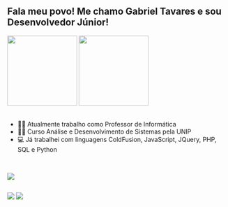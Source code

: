## Fala meu povo! Me chamo Gabriel Tavares e sou Desenvolvedor Júnior!

<div align="left" >
  <img height="160em" src="https://github-readme-stats.vercel.app/api?username=tavareesdev&show_icons=true&theme=github_dark&include_all_commits=true&count_private=true"/>   <img height="160em" src="https://github-readme-stats.vercel.app/api/top-langs/?username=tavareesdev&layout=compact&langs_count=7&theme=github_dark"/>
</div>
<br>

- 👨‍🏫 Atualmente trabalho como Professor de Informática
- 🧑‍💻 Curso Análise e Desenvolvimento de Sistemas pela UNIP
- 💻 Já trabalhei com linguagens ColdFusion, JavaScript, JQuery, PHP, SQL e Python

<br>
<p align="left">
  <a href="https://skillicons.dev">
    <img src="https://skillicons.dev/icons?i=html,css,js,jquery,php,python,sql" />
  </a>
</p>
  
  ##
 
<div> 
  <a href="https://www.linkedin.com/in/gabriel-tavares-176256232/" target="_blank"><img src="https://img.shields.io/badge/-LinkedIn-%230077B5?style=for-the-badge&logo=linkedin&logoColor=white" target="_blank"></a> 
  <a href = "mailto:gtavares.corp@gmail.com"><img src="https://img.shields.io/badge/-Gmail-%23333?style=for-the-badge&logo=gmail&logoColor=white" target="_blank"></a>
</div>
